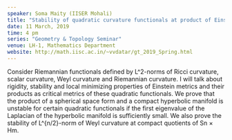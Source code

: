 ```yaml
---
speaker: Soma Maity (IISER Mohali)
title: "Stability of quadratic curvature functionals at product of Einstein manifolds"
date: 11 March, 2019
time: 4 pm
series: "Geometry & Topology Seminar"
venue: LH-1, Mathematics Department
website: http://math.iisc.ac.in/~vvdatar/gt_2019_Spring.html
---
```


Consider Riemannian functionals defined by L^2-norms of Ricci curvature, scalar curvature, Weyl curvature and 
Riemannian curvature.  I will talk about rigidity, stability and local minimizing properties of Einstein metrics 
and their products as critical metrics of these quadratic functionals.  We prove that the product of a spherical 
space form and a compact hyperbolic manifold is unstable for certain  quadratic  functionals  if  the  first eigenvalue
of  the  Laplacian  of  the  hyperbolic  manifold  is sufficiently small.  We also prove the stability of L^{n/2}-norm of Weyl curvature at compact quotients of Sn × Hm.
